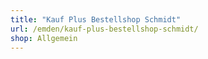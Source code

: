 ```yaml
---
title: "Kauf Plus Bestellshop Schmidt"
url: /emden/kauf-plus-bestellshop-schmidt/
shop: Allgemein
---
```

